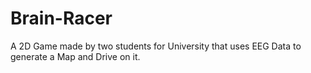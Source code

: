 # Brain-Racer
A 2D Game made by two students for University that uses EEG Data to generate a Map and Drive on it.

